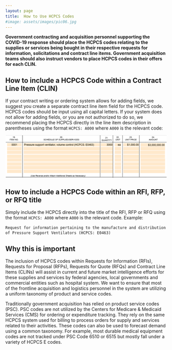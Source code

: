 ```yaml
---
layout: page
title:  How to Use HCPCS Codes
#image: assets/images/pic06.jpg
---
```

<div class="row box" style="border-color: #f56a6a;">
<div class="1u 2u(small)">
  <span class="icon fa-flag" style="font-size:300%; color: #f56a6a;"></span>
</div>
<div class="10u$ 9u$(small)">
  <strong>Government contracting and acquisition personnel supporting the COVID-19 response should place the HCPCS codes relating to the supplies or services being bought in their respective requests for information, solicitations and contract line items. Government acquisition teams should also instruct vendors to place HCPCS codes in their offers for each CLIN.</strong>
</div>
</div>

## How to include a HCPCS Code within a Contract Line Item (CLIN)

If your contract writing or ordering system allows for adding fields, we suggest you create a separate contract line item field for the HCPCS code. HCPCS codes should be input using all capital letters. If your system does not allow for adding fields, or you are not authorized to do so, we recommend placing the HCPCS directly in the line item description in parentheses using the format `HCPCS: A000` where `A000` is the relevant code:

<span class="image fit"><img src="assets/images/clin.png"></span>

## How to include a HCPCS Code within an RFI, RFP, or RFQ title

Simply include the HCPCS directly into the title of the RFI, RFP or RFQ using the format `HCPCS: A000` where `A000` is the relevant code.  Example:

```
Request for information pertaining to the manufacture and distribution of Pressure Support Ventilators (HCPCS: E0463)
```

## Why this is important

The inclusion of HCPCS codes within Requests for Information (RFIs), Requests for Proposal (RFPs), Requests for Quote (RFQs) and Contract Line Items (CLINs) will assist in current and future market intelligence efforts for these supplies and services by federal agencies, local governments and commercial entities such as hospital system. We want to ensure that most of the frontline acquisition and logistics personnel in the system are utilizing a uniform taxonomy of product and service codes.

Traditionally government acquisition has relied on product service codes (PSC). PSC codes are not utilized by the Centers for Medicare & Medicaid Services (CMS) for ordering or expenditure tracking. They rely on the same HCPCS system used for billing to process orders for supply and services related to their activities. These codes can also be used to forecast demand using a common taxonomy. For example, most durable medical equipment codes are not tracked under PSC Code 6510 or 6515 but mostly fall under a variety of HCPCS E codes.


